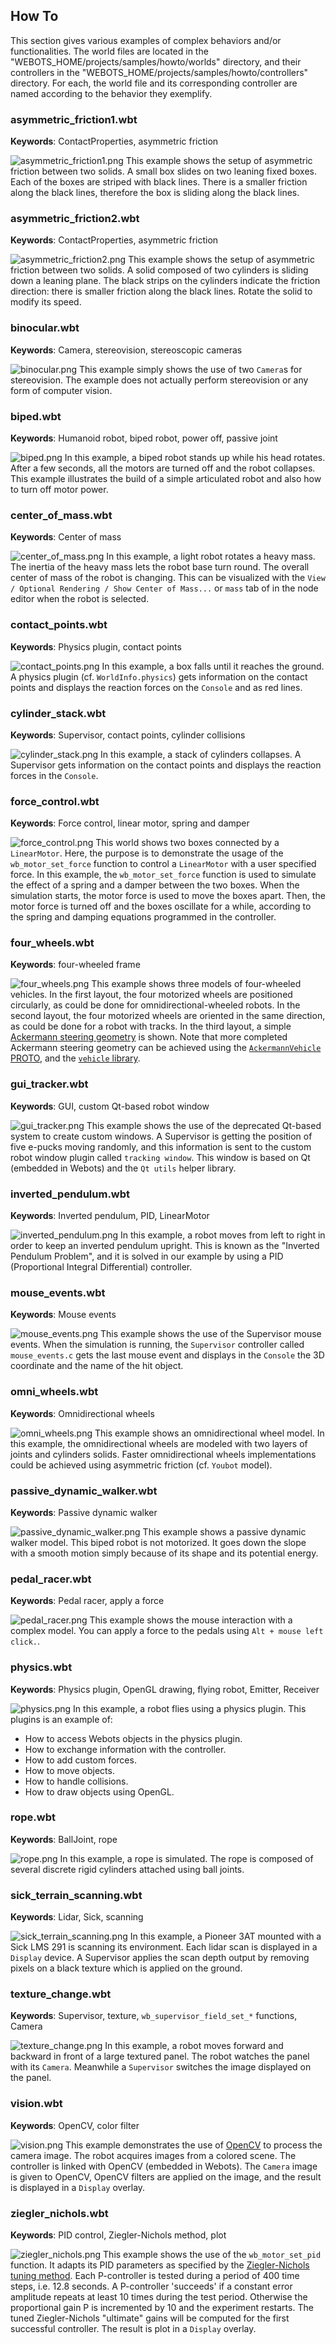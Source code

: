## How To

This section gives various examples of complex behaviors and/or functionalities.
The world files are located in the "WEBOTS\_HOME/projects/samples/howto/worlds" directory, and their controllers in the "WEBOTS\_HOME/projects/samples/howto/controllers" directory.
For each, the world file and its corresponding controller are named according to the behavior they exemplify.

### asymmetric\_friction1.wbt

**Keywords**: ContactProperties, asymmetric friction

![asymmetric_friction1.png](images/asymmetric_friction1.png) This example shows the setup of asymmetric friction between two solids.
A small box slides on two leaning fixed boxes.
Each of the boxes are striped with black lines.
There is a smaller friction along the black lines, therefore the box is sliding along the black lines.

### asymmetric\_friction2.wbt

**Keywords**: ContactProperties, asymmetric friction

![asymmetric_friction2.png](images/asymmetric_friction2.png) This example shows the setup of asymmetric friction between two solids.
A solid composed of two cylinders is sliding down a leaning plane.
The black strips on the cylinders indicate the friction direction: there is smaller friction along the black lines.
Rotate the solid to modify its speed.

### binocular.wbt

**Keywords**: Camera, stereovision, stereoscopic cameras

![binocular.png](images/binocular.png) This example simply shows the use of two `Camera`s for stereovision.
The example does not actually perform stereovision or any form of computer vision.

### biped.wbt

**Keywords**: Humanoid robot, biped robot, power off, passive joint

![biped.png](images/biped.png) In this example, a biped robot stands up while his head rotates.
After a few seconds, all the motors are turned off and the robot collapses.
This example illustrates the build of a simple articulated robot and also how to turn off motor power.

### center\_of\_mass.wbt

**Keywords**: Center of mass

![center_of_mass.png](images/center_of_mass.png) In this example, a light robot rotates a heavy mass.
The inertia of the heavy mass lets the robot base turn round.
The overall center of mass of the robot is changing.
This can be visualized with the `View / Optional Rendering / Show Center of Mass...` or `mass` tab of in the node editor when the robot is selected.

### contact\_points.wbt

**Keywords**: Physics plugin, contact points

![contact_points.png](images/contact_points.png) In this example, a box falls until it reaches the ground.
A physics plugin (cf. `WorldInfo.physics`) gets information on the contact points and displays the reaction forces on the `Console` and as red lines.

### cylinder\_stack.wbt

**Keywords**: Supervisor, contact points, cylinder collisions

![cylinder_stack.png](images/cylinder_stack.png) In this example, a stack of cylinders collapses.
A Supervisor gets information on the contact points and displays the reaction forces in the `Console`.

### force\_control.wbt

**Keywords**: Force control, linear motor, spring and damper

![force_control.png](images/force_control.png) This world shows two boxes connected by a `LinearMotor`.
Here, the purpose is to demonstrate the usage of the `wb_motor_set_force` function to control a `LinearMotor` with a user specified force.
In this example, the `wb_motor_set_force` function is used to simulate the effect of a spring and a damper between the two boxes.
When the simulation starts, the motor force is used to move the boxes apart.
Then, the motor force is turned off and the boxes oscillate for a while, according to the spring and damping equations programmed in the controller.

### four\_wheels.wbt

**Keywords**: four-wheeled frame

![four_wheels.png](images/four_wheels.png) This example shows three models of four-wheeled vehicles.
In the first layout, the four motorized wheels are positioned circularly, as could be done for omnidirectional-wheeled robots.
In the second layout, the four motorized wheels are oriented in the same direction, as could be done for a robot with tracks.
In the third layout, a simple [Ackermann steering geometry](https://en.wikipedia.org/wiki/Ackermann_steering_geometry) is shown.
Note that more completed Ackermann steering geometry can be achieved using the [`AckermannVehicle` PROTO](../automobile/ackermannvehicle.md), and the [`vehicle` library](../automobile/driver-library.md).

### gui\_tracker.wbt

**Keywords**: GUI, custom Qt-based robot window

![gui_tracker.png](images/gui_tracker.png) This example shows the use of the deprecated Qt-based system to create custom windows.
A Supervisor is getting the position of five e-pucks moving randomly, and this information is sent to the custom robot window plugin called `tracking window`.
This window is based on Qt (embedded in Webots) and the `Qt utils` helper library.

### inverted\_pendulum.wbt

**Keywords**: Inverted pendulum, PID, LinearMotor

![inverted_pendulum.png](images/inverted_pendulum.png) In this example, a robot moves from left to right in order to keep an inverted pendulum upright.
This is known as the "Inverted Pendulum Problem", and it is solved in our example by using a PID (Proportional Integral Differential) controller.

### mouse\_events.wbt

**Keywords**: Mouse events

![mouse_events.png](images/mouse_events.png) This example shows the use of the Supervisor mouse events.
When the simulation is running, the `Supervisor` controller called `mouse_events.c` gets the last mouse event and displays in the `Console` the 3D coordinate and the name of the hit object.

### omni\_wheels.wbt

**Keywords**: Omnidirectional wheels

![omni_wheels.png](images/omni_wheels.png) This example shows an omnidirectional wheel model.
In this example, the omnidirectional wheels are modeled with two layers of joints and cylinders solids.
Faster omnidirectional wheels implementations could be achieved using asymmetric friction (cf. `Youbot` model).

### passive\_dynamic\_walker.wbt

**Keywords**: Passive dynamic walker

![passive_dynamic_walker.png](images/passive_dynamic_walker.png) This example shows a passive dynamic walker model.
This biped robot is not motorized.
It goes down the slope with a smooth motion simply because of its shape and its potential energy.

### pedal\_racer.wbt

**Keywords**: Pedal racer, apply a force

![pedal_racer.png](images/pedal_racer.png) This example shows the mouse interaction with a complex model.
You can apply a force to the pedals using `Alt + mouse left click.`.

### physics.wbt

**Keywords**: Physics plugin, OpenGL drawing, flying robot, Emitter, Receiver

![physics.png](images/physics.png) In this example, a robot flies using a physics plugin.
This plugins is an example of:

- How to access Webots objects in the physics plugin.
- How to exchange information with the controller.
- How to add custom forces.
- How to move objects.
- How to handle collisions.
- How to draw objects using OpenGL.

### rope.wbt

**Keywords**: BallJoint, rope

![rope.png](images/rope.png) In this example, a rope is simulated.
The rope is composed of several discrete rigid cylinders attached using ball joints.

### sick\_terrain\_scanning.wbt

**Keywords**: Lidar, Sick, scanning

![sick_terrain_scanning.png](images/sick_terrain_scanning.png) In this example, a Pioneer 3AT mounted with a Sick LMS 291 is scanning its environment.
Each lidar scan is displayed in a `Display` device.
A Supervisor applies the scan depth output by removing pixels on a black texture which is applied on the ground.

### texture\_change.wbt

**Keywords**: Supervisor, texture, `wb_supervisor_field_set_*` functions, Camera

![texture_change.png](images/texture_change.png) In this example, a robot moves forward and backward in front of a large textured panel.
The robot watches the panel with its `Camera`.
Meanwhile a `Supervisor` switches the image displayed on the panel.

### vision.wbt

**Keywords**: OpenCV, color filter

![vision.png](images/vision.png) This example demonstrates the use of [OpenCV](https://opencv.org/) to process the camera image.
The robot acquires images from a colored scene.
The controller is linked with OpenCV (embedded in Webots).
The `Camera` image is given to OpenCV, OpenCV filters are applied on the image, and the result is displayed in a `Display` overlay.

### ziegler\_nichols.wbt

**Keywords**: PID control, Ziegler-Nichols method, plot

![ziegler_nichols.png](images/ziegler_nichols.png) This example shows the use of the `wb_motor_set_pid` function.
It adapts its PID parameters as specified by the [Ziegler-Nichols tuning method](https://en.wikipedia.org/wiki/Ziegler%E2%80%93Nichols_method).
Each P-controller is tested during a period of 400 time steps, i.e. 12.8 seconds.
A P-controller 'succeeds' if a constant error amplitude repeats at least 10 times during the test period.
Otherwise the proportional gain P is incremented by 10 and the experiment restarts.
The tuned Ziegler-Nichols "ultimate" gains will be computed for the first successful controller.
The result is plot in a `Display` overlay.
